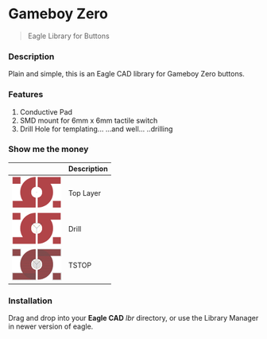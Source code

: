 # Gameboy Zero
> Eagle Library for Buttons

### Description
Plain and simple, this is an Eagle CAD library for Gameboy Zero buttons.

### Features
1. Conductive Pad
2. SMD mount for 6mm x 6mm tactile switch
3. Drill Hole for templating...   ...and well...  ..drilling

### Show me the money
|                                   | Description |
| --------------------------------- | ----------- |
| <img src="001.png" width="100px"> | Top Layer   |
| <img src="002.png" width="100px"> | Drill       |
| <img src="003.png" width="100px"> | TSTOP       |

### Installation
Drag and drop into your **Eagle CAD** *lbr* directory, or use the Library Manager in newer version of eagle.
